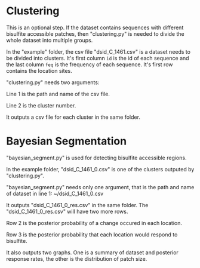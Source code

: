 # Clustering

This is an optional step. If the dataset contains sequences with different bisulfite accessible patches, then "clustering.py" is needed to divide the whole dataset into multiple groups.

In the "example" folder, the csv file "dsid_C_1461.csv" is a dataset needs to be divided into clusters. It's first column `id` is the id of each sequence and the last column `feq` is the frequency of each sequence. It's first row contains the location sites.

"clustering.py" needs two arguments:

Line 1 is the path and name of the csv file.

Line 2 is the cluster number.

It outputs a csv file for each cluster in the same folder.

# Bayesian Segmentation

"bayesian_segment.py" is used for detecting bisulfite accessible regions.

In the example folder, "dsid_C_1461_0.csv" is one of the clusters outputed by "clustering.py".

"bayesian_segment.py" needs only one argument, that is the path and name of dataset in line 1: ~/dsid_C_1461_0.csv

It outputs "dsid_C_1461_0_res.csv" in the same folder. The "dsid_C_1461_0_res.csv" will have two more rows.

Row 2 is the posterior probability of a change occured in each location.

Row 3 is the posterior probability that each location would respond to bisulfite.

It also outputs two graphs. One is a summary of dataset and posterior response rates, the other is the distribution of patch size.
